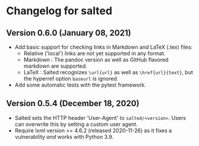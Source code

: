 # Changelog for salted

## Version 0.6.0 (January 08, 2021)

* Add basic support for checking links in Markdown and LaTeX (.tex) files:
    * Relative ('local') links are not yet supported in any format.
    * Markdown : The pandoc version as well as GitHub flavored markdown are supported.
    * LaTeX : Salted recognizes `\url{url}` as well as `\href{url}{text}`, but the hyperref option `baseurl` is ignored.
* Add some automatic tests with the pytest framework.

## Version 0.5.4 (December 18, 2020)

* Salted sets the HTTP header 'User-Agent' to `salted/<version>`. Users can overwrite this by setting a custom user agent.
* Require lxml version >= 4.6.2 (released 2020-11-26) as it fixes a vulnerability *and* works with Python 3.9.
